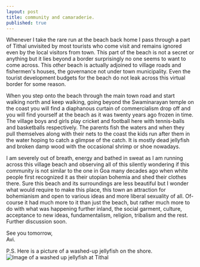 ```yaml
---
layout: post
title: community and camaraderie.
published: true
---
```

Whenever I take the rare run at the beach back home I pass through a part of Tithal unvisited by most tourists who come visit and remains ignored even by the local visitors from town. This part of the beach is not a secret or anything but it lies beyond a border surprisingly no one seems to want to come across. This _other_ beach is actually adjoined to village roads and fishermen's houses, the governance not under town municipality. Even the tourist development budgets for the beach do not leak across this virtual border for some reason. 

When you step onto the beach through the main town road and start walking north and keep walking, going beyond the Swaminarayan temple on the coast you will find a diaphanous curtain of commercialism drop off and you will find yourself at the beach as it was twenty years ago frozen in time. The village boys and girls play cricket and football here with tennis-balls and basketballs respectively. The parents fish the waters and when they pull themselves along with their nets to the coast the kids run after them in the water hoping to catch a glimpse of the catch. It is mostly dead jellyfish and broken damp wood with the occasional shrimp or shoe nowadays. 

I am severely out of breath, energy and bathed in sweat as I am running across this village beach and observing all of this silently wondering if this community is not similar to the one in Goa many decades ago when white people first recognized it as their utopian bohemia and shed their clothes there. Sure this beach and its surroundings are less beautiful but I wonder what would require to make this place, this town an attraction for bohemianism and open to various ideas and more liberal sexuality of all. Of-course it had much more to it than just the beach, but rather much more to do with what was happening further inland, the social garment, culture, acceptance to new ideas, fundamentalism, religion, tribalism and the rest. Further discussion soon.

See you tomorrow,  
Avi.

P.S. Here is a picture of a washed-up jellyfish on the shore.
![Image of a washed up jellyfish at Tithal]({{site.baseurl}}/images/jellyfish.jpeg)
